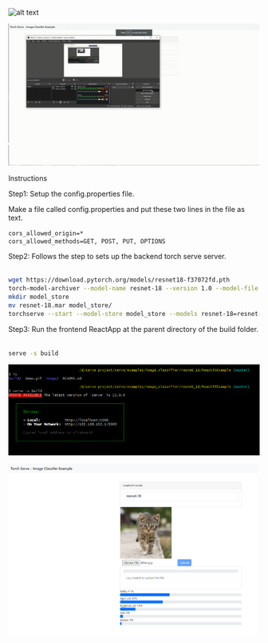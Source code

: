 ![alt text]("Title")

<img src="./demo.gif" width="700">

Instructions

Step1: Setup the config.properties file.

Make a file called config.properties and put these two lines in the file as text.

```
cors_allowed_origin=*
cors_allowed_methods=GET, POST, PUT, OPTIONS
```

Step2: Follows the step to sets up the backend torch serve server.

```bash

wget https://download.pytorch.org/models/resnet18-f37072fd.pth
torch-model-archiver --model-name resnet-18 --version 1.0 --model-file ./examples/image_classifier/resnet_18/model.py --serialized-file resnet18-f37072fd.pth --handler image_classifier --extra-files ./examples/image_classifier/index_to_name.json
mkdir model_store
mv resnet-18.mar model_store/
torchserve --start --model-store model_store --models resnet-18=resnet-18.mar --ts-config config.properties

```

Step3: Run the frontend ReactApp at the parent directory of the build folder.

```bash

serve -s build

```

![](image/README/1625839865715.png)

<img src="image/README/1625836884119.png" width="500">
